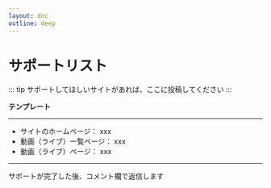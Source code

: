```yaml
---
layout: doc
outline: deep
---
```


# サポートリスト

::: tip
サポートしてほしいサイトがあれば、ここに投稿してください
:::

**テンプレート**

---

- サイトのホームページ： xxx
- 動画（ライブ）一覧ページ： xxx
- 動画（ライブ）ページ： xxx

---

サポートが完了した後、コメント欄で返信します
